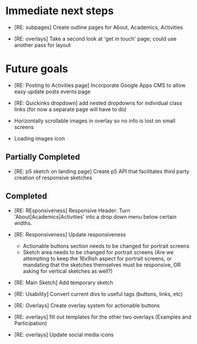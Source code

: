 # Immediate next steps

- [RE: subpages] Create outline pages for About, Academics, Activities

- [RE: overlays] Take a second look at 'get in touch' page; could use another pass for layout

# Future goals

- [RE: Posting to Activities page] Incorporate Google Apps CMS to allow easy update posts events page

- [RE: Quickinks dropdown] add nested dropdowns for individual class links (for now a separate page will have to do)

- Horizontally scrollable images in overlay so no info is lost on small screens

- Loading images icon

## Partially Completed

- [RE: p5 sketch on landing page] Create p5 API that facilitates third party creation of responsive sketches

## Completed

- [RE: REsponsiveness] Responsive Header: Turn 'About|Academics|Activities' into a drop down menu below certain widths.

- [RE: Responsiveness] Update responsiveness
  - Actionable buttons section needs to be changed for portrait screens
  - Sketch area needs to be changed for portrait screens (Are we attempting to keep the 16x9ish aspect for portrait screens, or mandating that the sketches themselves must be responsive, OR asking for vertical sketches as well?)

- [RE: Main  Sketch] Add temporary sketch

- [RE: Usability] Convert current divs to useful tags (buttons, links, etc)

- [RE: Overlays] Create overlay system for actionable buttons

- [RE: overlays] fill out templates for the other two overlays (Examples and Participation)

- [RE: overlays] Update social media icons
